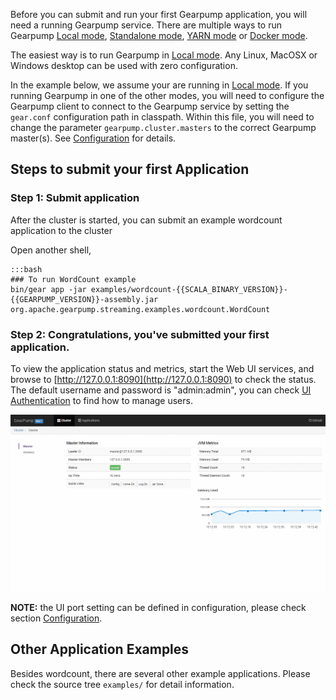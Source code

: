 Before you can submit and run your first Gearpump application, you will need a running Gearpump service.
There are multiple ways to run Gearpump [Local mode](../deployment/deployment-local), [Standalone mode](../deployment/deployment-standalone), [YARN mode](../deployment/deployment-yarn) or [Docker mode](../deployment/deployment-docker).

The easiest way is to run Gearpump in [Local mode](../deployment/deployment-local).
Any Linux, MacOSX or Windows desktop can be used with zero configuration.

In the example below, we assume your are running in [Local mode](../deployment/deployment-local).
If you running Gearpump in one of the other modes, you will need to configure the Gearpump client to
connect to the Gearpump service by setting the `gear.conf` configuration path in classpath.
Within this file, you will need to change the parameter `gearpump.cluster.masters` to the correct Gearpump master(s).
See [Configuration](../deployment/deployment-configuration) for details.

## Steps to submit your first Application

### Step 1: Submit application
After the cluster is started, you can submit an example wordcount application to the cluster

Open another shell,

	:::bash
	### To run WordCount example
	bin/gear app -jar examples/wordcount-{{SCALA_BINARY_VERSION}}-{{GEARPUMP_VERSION}}-assembly.jar org.apache.gearpump.streaming.examples.wordcount.WordCount


###  Step 2: Congratulations, you've submitted your first application.

To view the application status and metrics, start the Web UI services, and browse to [http://127.0.0.1:8090](http://127.0.0.1:8090) to check the status.
The default username and password is "admin:admin", you can check
[UI Authentication](../deployment/deployment-ui-authentication) to find how to manage users.

![Dashboard](../img/dashboard.gif)

**NOTE:** the UI port setting can be defined in configuration, please check section [Configuration](../deployment/deployment-configuration).

## Other Application Examples
Besides wordcount, there are several other example applications. Please check the source tree `examples/` for detail information.


